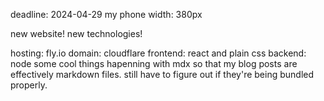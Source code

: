 deadline: 2024-04-29
my phone width: 380px

new website! new technologies!

hosting: fly.io
domain: cloudflare
frontend: react and plain css
backend: node
some cool things hapenning with mdx so that my blog posts are effectively markdown
files. still have to figure out if they're being bundled properly.
